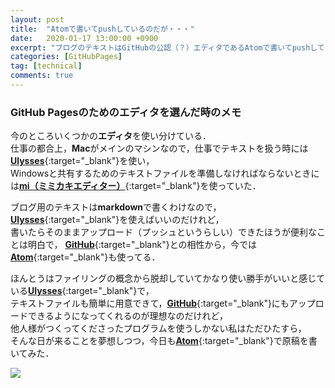 ```yaml
---
layout: post
title:  "Atomで書いてpushしているのだが・・・"
date:   2020-01-17 13:00:00 +0900
excerpt: "ブログのテキストはGitHubの公認（？）エディタであるAtomで書いてpushしてるのだけれども・・・"
categories: [GitHubPages]
tag: [technical]
comments: true
---
```

### GitHub Pagesのためのエディタを選んだ時のメモ

今のところいくつかの**エディタ**を使い分けている．  
仕事の都合上，**Mac**がメインのマシンなので，仕事でテキストを扱う時には[**Ulysses**][ul]{:target="_blank"}を使い，  
Windowsと共有するためのテキストファイルを準備しなければならないときには[**mi（ミミカキエディター）**][mi]{:target="_blank"}を使っていた．  

ブログ用のテキストは**markdown**で書くわけなので，[**Ulysses**][ul]{:target="_blank"}を使えばいいのだけれど，  
書いたらそのままアップロード（プッシュというらしい）できたほうが便利なことは明白で，
[**GitHub**][gh]{:target="_blank"}との相性から，今では[**Atom**][am]{:target="_blank"}も使ってる．  

ほんとうはファイリングの概念から脱却していてかなり使い勝手がいいと感じている[**Ulysses**][ul]{:target="_blank"}で，  
テキストファイルも簡単に用意できて，[**GitHub**][gh]{:target="_blank"}にもアップロードできるようになってくれるのが理想なのだけれど，  
他人様がつくってくださったプログラムを使うしかない私はただひたすら，  
そんな日が来ることを夢想しつつ，今日も[**Atom**][am]{:target="_blank"}で原稿を書いてみた．  

<a href="https://www.amazon.co.jp/GitHub%E5%AE%9F%E8%B7%B5%E5%85%A5%E9%96%80%E2%94%80%E2%94%80Pull-Request%E3%81%AB%E3%82%88%E3%82%8B%E9%96%8B%E7%99%BA%E3%81%AE%E5%A4%89%E9%9D%A9-WEB-PRESS-plus-ebook/dp/B07JLJSDMJ/ref=as_li_ss_il?__mk_ja_JP=%E3%82%AB%E3%82%BF%E3%82%AB%E3%83%8A&keywords=GitHub&qid=1577256598&sr=8-5&linkCode=li2&tag=palibera-22&linkId=4aec90359112a8a8ccb139c8ec9f87f5&language=ja_JP" target="_blank"><img border="0" src="//ws-fe.amazon-adsystem.com/widgets/q?_encoding=UTF8&ASIN=B07JLJSDMJ&Format=_SL160_&ID=AsinImage&MarketPlace=JP&ServiceVersion=20070822&WS=1&tag=palibera-22&language=ja_JP" ></a><img src="https://ir-jp.amazon-adsystem.com/e/ir?t=palibera-22&language=ja_JP&l=li2&o=9&a=B07JLJSDMJ" width="1" height="1" border="0" alt="" style="border:none !important; margin:0px !important;" />  

[ul]: https://ulysses.app
[mi]: https://www.mimikaki.net
[am]: https://atom.io
[gh]: https://github.com
